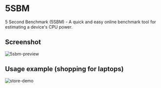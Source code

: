 # 5SBM
5 Second Benchmark (5SBM) - A quick and easy online benchmark tool for estimating a device's CPU power.

## Screenshot
![5sbm-preview](https://github.com/sitebolts/5sbm/assets/82706374/b3e6b35d-18f1-469e-b40c-62ef7a78c7f1)

## Usage example (shopping for laptops)
![store-demo](https://github.com/sitebolts/5sbm/assets/82706374/474d6cd1-e736-4e0a-b61b-aa91d53c431d)
